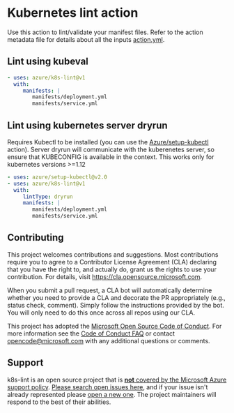 # Kubernetes lint action

Use this action to lint/validate your manifest files. Refer to the action metadata file for details about all the inputs [action.yml](./action.yml).

## Lint using kubeval

```yaml
- uses: azure/k8s-lint@v1
  with:
     manifests: |
        manifests/deployment.yml
        manifests/service.yml
```

## Lint using kubernetes server dryrun

Requires Kubectl to be installed (you can use the [Azure/setup-kubectl](https://github.com/Azure/setup-kubectl) action). Server dryrun will communicate with the kuberenetes server, so ensure that KUBECONFIG is available in the context. This works only for kubernetes versions >=1.12

```yaml
- uses: azure/setup-kubectl@v2.0
- uses: azure/k8s-lint@v1
  with:
     lintType: dryrun
     manifests: |
        manifests/deployment.yml
        manifests/service.yml
```

## Contributing

This project welcomes contributions and suggestions. Most contributions require you to agree to a
Contributor License Agreement (CLA) declaring that you have the right to, and actually do, grant us
the rights to use your contribution. For details, visit https://cla.opensource.microsoft.com.

When you submit a pull request, a CLA bot will automatically determine whether you need to provide
a CLA and decorate the PR appropriately (e.g., status check, comment). Simply follow the instructions
provided by the bot. You will only need to do this once across all repos using our CLA.

This project has adopted the [Microsoft Open Source Code of Conduct](https://opensource.microsoft.com/codeofconduct/).
For more information see the [Code of Conduct FAQ](https://opensource.microsoft.com/codeofconduct/faq/) or
contact [opencode@microsoft.com](mailto:opencode@microsoft.com) with any additional questions or comments.

## Support

k8s-lint is an open source project that is [**not** covered by the Microsoft Azure support policy](https://support.microsoft.com/en-us/help/2941892/support-for-linux-and-open-source-technology-in-azure). [Please search open issues here](https://github.com/Azure/k8s-lint/issues), and if your issue isn't already represented please [open a new one](https://github.com/Azure/k8s-lint/issues/new/choose). The project maintainers will respond to the best of their abilities.